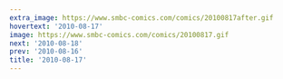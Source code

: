 ```yaml
---
extra_image: https://www.smbc-comics.com/comics/20100817after.gif
hovertext: '2010-08-17'
image: https://www.smbc-comics.com/comics/20100817.gif
next: '2010-08-18'
prev: '2010-08-16'
title: '2010-08-17'
---
```

